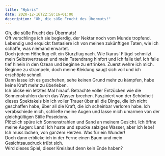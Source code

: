 ```yaml
---
title: "Hybris"
date: 2020-12-16T22:58:16+01:00
description: "Oh, die süße Frucht des Übermuts!"
---
```


Oh, die süße Frucht des Übermuts!\
Oft verschlinge ich sie begierdig, der Nektar noch vom Munde tropfend. Lebendig und erquickt fantasiere ich von meinen zukünftigen Taten, wie ich schaffe, was niemand erwartet.\
Doch jedem Höheflug eilt ein Sturzflug nach. Wie Ikarus' Flügel schmilzt mein Selbstvertrauen und mein Tatendrang hinfort und ich falle tief. Ich falle tief hinein in den Ozean und beginne zu ertrinken. Zuerst wehre ich mich. Beginne zu strampeln, doch meine Kleidung saugt sich voll und ich erschöpfe schnell.\
Dann lasse ich es geschehen, sehe keinen Grund mehr zu kämpfen, habe keine Kraft mehr zu überleben.\
Ich blicke ein letztes Mal hinauf. Betrachte voller Entzücken wie die Sonnenstrahlen durch das Wasser brechen. Fasziniert von der Schönheit dieses Spektakels bin ich voller Trauer über all die Dinge, die ich nicht geschaffen habe, über all die Kraft, die ich scheinbar verloren habe. Ich verabschiede mich, schließe meine Augen und lasse mich umarmen von der gleichgültigen Stille Poseidons.\
Plötzlich spüre ich Sonnenstrahlen und Sand an meinem Gesicht. Ich öffne meine Augen: Land! Ich huste und spucke salziges Wasser, aber ich lebe! Ich muss lachen, von ganzem Herzen. Was für ein Wunder!\
Doch dann erblicke ich in der Ferne einen Baum und mein Gesichtsausdruck trübt sich.\
Wird dieses Spiel, dieser Kreislauf denn kein Ende haben?